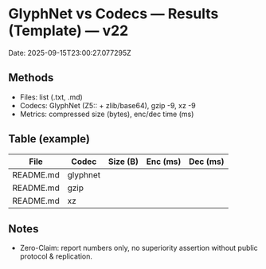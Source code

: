 # GlyphNet vs Codecs — Results (Template) — v22
Date: 2025-09-15T23:00:27.077295Z

## Methods
- Files: list (.txt, .md)
- Codecs: GlyphNet (Z5:: + zlib/base64), gzip -9, xz -9
- Metrics: compressed size (bytes), enc/dec time (ms)

## Table (example)
| File | Codec | Size (B) | Enc (ms) | Dec (ms) |
|------|-------|----------|----------|----------|
| README.md | glyphnet |  |  |  |
| README.md | gzip     |  |  |  |
| README.md | xz       |  |  |  |

## Notes
- Zero-Claim: report numbers only, no superiority assertion without public protocol & replication.
